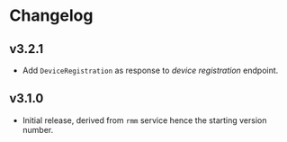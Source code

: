 # Changelog
## v3.2.1
- Add `DeviceRegistration` as response to _device registration_ endpoint.

## v3.1.0
- Initial release, derived from `rmm` service hence the starting version number.
